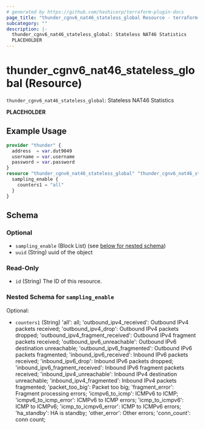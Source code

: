 ```yaml
---
# generated by https://github.com/hashicorp/terraform-plugin-docs
page_title: "thunder_cgnv6_nat46_stateless_global Resource - terraform-provider-thunder"
subcategory: ""
description: |-
  thunder_cgnv6_nat46_stateless_global: Stateless NAT46 Statistics
  PLACEHOLDER
---
```


# thunder_cgnv6_nat46_stateless_global (Resource)

`thunder_cgnv6_nat46_stateless_global`: Stateless NAT46 Statistics

__PLACEHOLDER__

## Example Usage

```terraform
provider "thunder" {
  address  = var.dut9049
  username = var.username
  password = var.password
}
resource "thunder_cgnv6_nat46_stateless_global" "thunder_cgnv6_nat46_stateless_global" {
  sampling_enable {
    counters1 = "all"
  }
}
```

<!-- schema generated by tfplugindocs -->
## Schema

### Optional

- `sampling_enable` (Block List) (see [below for nested schema](#nestedblock--sampling_enable))
- `uuid` (String) uuid of the object

### Read-Only

- `id` (String) The ID of this resource.

<a id="nestedblock--sampling_enable"></a>
### Nested Schema for `sampling_enable`

Optional:

- `counters1` (String) 'all': all; 'outbound_ipv4_received': Outbound IPv4 packets received; 'outbound_ipv4_drop': Outbound IPv4 packets dropped; 'outbound_ipv4_fragment_received': Outbound IPv4 fragment packets received; 'outbound_ipv6_unreachable': Outbound IPv6 destination unreachable; 'outbound_ipv6_fragmented': Outbound IPv6 packets fragmented; 'inbound_ipv6_received': Inbound IPv6 packets received; 'inbound_ipv6_drop': Inbound IPv6 packets dropped; 'inbound_ipv6_fragment_received': Inbound IPv6 fragment packets received; 'inbound_ipv4_unreachable': Inbound IPv4 destination unreachable; 'inbound_ipv4_fragmented': Inbound IPv4 packets fragmented; 'packet_too_big': Packet too big; 'fragment_error': Fragment processing errors; 'icmpv6_to_icmp': ICMPv6 to ICMP; 'icmpv6_to_icmp_error': ICMPv6 to ICMP errors; 'icmp_to_icmpv6': ICMP to ICMPv6; 'icmp_to_icmpv6_error': ICMP to ICMPv6 errors; 'ha_standby': HA is standby; 'other_error': Other errors; 'conn_count': conn count;


